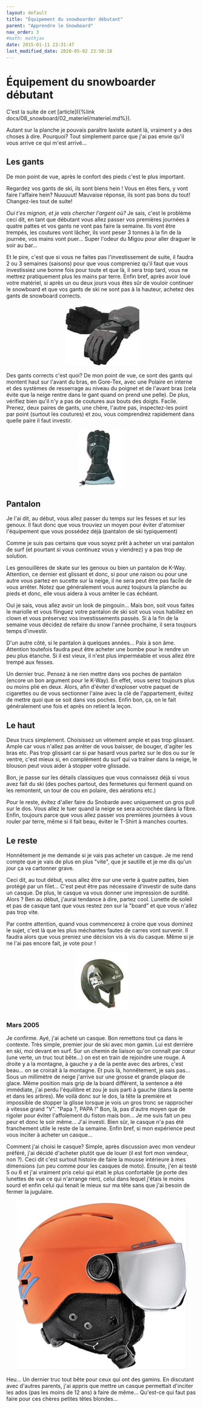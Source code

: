 ```yaml
---
layout: default
title: "Équipement du snowboarder débutant"
parent: "Apprendre le Snowboard"
nav_order: 3
#math: mathjax
date: 2015-01-11 23:31:47
last_modified_date: 2020-05-02 23:50:18
---
```



# Équipement du snowboarder débutant

C'est la suite de cet [article]({%link docs/08_snowboard/02_materiel/materiel.md%}).

Autant sur la planche je pouvais paraître laxiste autant là, vraiment y a des choses à dire. Pourquoi? Tout simplement parce que j'ai pas envie qu'il vous arrive ce qui m'est arrivé...

## Les gants

De mon point de vue, après le confort des pieds c'est le plus important.

Regardez vos gants de ski, ils sont biens hein ! Vous en êtes fiers, y vont faire l'affaire hein? Nuuuuut! Mauvaise réponse, ils sont pas bons du tout! Changez-les tout de suite!

*Oui t'es mignon, et je vais chercher l'argent où?* Je sais, c'est le problème ceci dit, en tant que débutant vous allez passer vos premières journées à quatre pattes et vos gants ne vont pas faire la semaine. Ils vont être trempés, les coutures vont lâcher, ils vont peser 3 tonnes à la fin de la journée, vos mains vont puer... Super l'odeur du Migou pour aller draguer le soir au bar...

Et le pire, c'est que si vous ne faites pas l'investissement de suite, il faudra 2 ou 3 semaines (saisons) pour que vous compreniez qu'il faut que vous investissiez une bonne fois pour toute et que là, il sera trop tard, vous ne mettrez pratiquement plus les mains par terre. Enfin bref, après avoir loué votre matériel, si après un ou deux jours vous êtes sûr de vouloir continuer le snowboard et que vos gants de ski ne sont pas à la hauteur, achetez des gants de snowboard corrects.

<div align="center">
<img src="./assets/gants.webp" alt="" loading="lazy"/>
</div>


Des gants corrects c'est quoi? De mon point de vue, ce sont des gants qui montent haut sur l'avant du bras, en Gore-Tex, avec une Polaire en interne et des systèmes de resserrage au niveau du poignet et de l'avant bras (cela évite que la neige rentre dans le gant quand on prend une pelle). De plus, vérifiez bien qu'il n'y a pas de coutures aux bouts des doigts. Facile. Prenez, deux paires de gants, une chère, l'autre pas, inspectez-les point par point (surtout les coutures) et zou, vous comprendrez rapidement dans quelle paire il faut investir.

<div align="center">
<img src="./assets/gants2.webp" alt="" loading="lazy"/>
</div>

## Pantalon

Je l'ai dit, au début, vous allez passer du temps sur les fesses et sur les genoux. Il faut donc que vous trouviez un moyen pour éviter d'atomiser l'équipement que vous possédez déjà (pantalon de ski typiquement)

Comme je suis pas certains que vous soyez prêt à acheter un vrai pantalon de surf (et pourtant si vous continuez vous y viendrez) y a pas trop de solution.

Les genouillères de skate sur les genoux ou bien un pantalon de K-Way. Attention, ce dernier est glissant et donc, si pour une raison ou pour une autre vous partez en sucette sur la neige, il ne sera peut être pas facile de vous arrêter. Notez que généralement vous aurez toujours la planche au pieds et donc, elle vous aidera à vous arrêter le cas échéant.

Oui je sais, vous allez avoir un look de pingouin... Mais bon, soit vous faites le mariolle et vous flinguez votre pantalon de ski soit vous vous habillez en clown et vous préservez vos investissements passés. Si à la fin de la semaine vous décidez de refaire du snow l'année prochaine, il sera toujours temps d'investir.

D'un autre côté, si le pantalon à quelques années... Paix à son âme. Attention toutefois faudra peut être acheter une bombe pour le rendre un peu plus étanche. Si il est vieux, il n'est plus imperméable et vous allez être trempé aux fesses.

Un dernier truc. Pensez à ne rien mettre dans vos poches de pantalon (encore un bon argument pour le K-Way). En effet, vous serez toujours plus ou moins plié en deux. Alors, afin d'éviter d'exploser votre paquet de cigarettes ou de vous sectionner l'aine avec la clé de l'appartement, évitez de mettre quoi que se soit dans vos poches. Enfin bon, ça, on le fait généralement une fois et après on retient la leçon.

## Le haut

Deux trucs simplement. Choisissez un vêtement ample et pas trop glissant. Ample car vous n'allez pas arrêter de vous baisser, de bouger, d'agiter les bras etc. Pas trop glissant car si par hasard vous partez sur le dos ou sur le ventre, c'est mieux si, en complément du surf qui va traîner dans la neige, le blouson peut vous aider à stopper votre glissade.

Bon, je passe sur les détails classiques que vous connaissez déjà si vous avez fait du ski (des poches partout, des fermetures qui ferment quand on les remontent, un tour de cou en polaire, des aérations etc.)

Pour le reste, évitez d'aller faire du Snobarde avec uniquement un gros pull sur le dos. Vous allez le tuer quand la neige se sera accrochée dans la fibre. Enfin, toujours parce que vous allez passer vos premières journées à vous rouler par terre, même si il fait beau, éviter le T-Shirt à manches courtes.

## Le reste

Honnêtement je me demande si je vais pas acheter un casque. Je me rend compte que je vais de plus en plus "vite", que je sautille et je me dis qu'un jour ça va cartonner grave.

Ceci dit, au tout début, vous allez être sur une verte à quatre pattes, bien protégé par un filet... C'est peut être pas nécessaire d'investir de suite dans un casque. De plus, le casque va vous donner une impression de surdité. Alors ? Ben au début, j'aurai tendance à dire, partez cool. Lunette de soleil et pas de casque tant que vous restez zen sur la "board" et que vous n'allez pas trop vite.

Par contre attention, quand vous commencerez à croire que vous dominez le sujet, c'est là que les plus méchantes fautes de carres vont survenir. Il faudra alors que vous preniez une décision vis à vis du casque. Même si je ne l'ai pas encore fait, je vote pour !

<div align="center">
<img src="./assets/casque.webp" alt="" loading="lazy"/>
</div>

### Mars 2005

Je confirme. Ayé, j'ai acheté un casque. Bon remettons tout ça dans le contexte. Très simple, premier jour de ski avec mon gamin. Lui est derrière en ski, moi devant en surf. Sur un chemin de liaison qu'on connaît par cœur (une verte, un truc tout bête...) on est en train de rejoindre une rouge. A droite y a la montagne, à gauche y a de la pente avec des arbres, c'est beau... on se croirait à la montagne. Et puis là, honnêtement, je sais pas... Sous un millimètre de neige j'arrive sur une grosse et grande plaque de glace. Même position mais grip de la board différent, la sentence a été immédiate, j'ai perdu l'équilibre et zou je suis parti à gauche (dans la pente et dans les arbres). Me voilà donc sur le dos, la tête la première et impossible de stopper la glisse lorsque je vois un gros tronc se rapprocher à vitesse grand "V". "Papa ?, PAPA !" Bon, là, pas d'autre moyen que de rigoler pour éviter l'affolement du fiston mais bon... Je me suis fait un peu peur et donc le soir même... J'ai investi. Bien sûr, le casque n'a pas été franchement utile le reste de la semaine. Enfin bref, si mon expérience peut vous inciter à acheter un casque...

Comment j'ai choisi le casque? Simple, après discussion avec mon vendeur préféré, j'ai décidé d'acheter plutôt que de louer (il est fort mon vendeur, non ?). Ceci dit c'est surtout histoire de faire la mousse intérieure à mes dimensions (un peu comme pour les casques de moto). Ensuite, j'en ai testé 5 ou 6 et j'ai vraiment pris celui qui était le plus confortable (je porte des lunettes de vue ce qui n'arrange rien), celui dans lequel j'étais le moins sourd et enfin celui qui tenait le mieux sur ma tête sans que j'ai besoin de fermer la jugulaire.

<div align="center">
<img src="./assets/img_04.webp" alt="" width="450" loading="lazy"/>
</div>

Heu... Un dernier truc tout bête pour ceux qui ont des gamins. En discutant avec d'autres parents, j'ai appris que mettre un casque permettait d'inciter les ados (pas les moins de 12 ans) à faire de même... Qu'est-ce qui faut pas faire pour ces chères petites têtes blondes...

